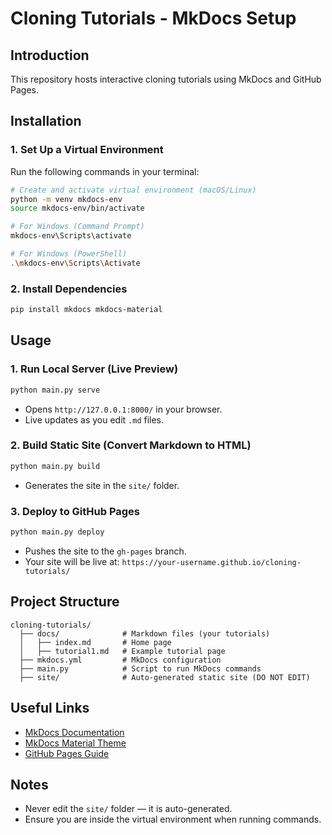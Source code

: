 # Cloning Tutorials - MkDocs Setup

## Introduction
This repository hosts interactive cloning tutorials using MkDocs and GitHub Pages.

## Installation

### 1. Set Up a Virtual Environment  
Run the following commands in your terminal:

```sh
# Create and activate virtual environment (macOS/Linux)
python -m venv mkdocs-env
source mkdocs-env/bin/activate

# For Windows (Command Prompt)
mkdocs-env\Scripts\activate

# For Windows (PowerShell)
.\mkdocs-env\Scripts\Activate
```

### 2. Install Dependencies  
```sh
pip install mkdocs mkdocs-material
```

## Usage

### 1. Run Local Server (Live Preview)
```sh
python main.py serve
```
- Opens `http://127.0.0.1:8000/` in your browser.
- Live updates as you edit `.md` files.

### 2. Build Static Site (Convert Markdown to HTML)
```sh
python main.py build
```
- Generates the site in the `site/` folder.

### 3. Deploy to GitHub Pages
```sh
python main.py deploy
```
- Pushes the site to the `gh-pages` branch.
- Your site will be live at: `https://your-username.github.io/cloning-tutorials/`

## Project Structure

```
cloning-tutorials/
  ├── docs/              # Markdown files (your tutorials)
  │   ├── index.md       # Home page
  │   ├── tutorial1.md   # Example tutorial page
  ├── mkdocs.yml         # MkDocs configuration
  ├── main.py            # Script to run MkDocs commands
  ├── site/              # Auto-generated static site (DO NOT EDIT)
```

## Useful Links
- [MkDocs Documentation](https://www.mkdocs.org/)
- [MkDocs Material Theme](https://squidfunk.github.io/mkdocs-material/)
- [GitHub Pages Guide](https://pages.github.com/)

## Notes
- Never edit the `site/` folder — it is auto-generated.
- Ensure you are inside the virtual environment when running commands.
